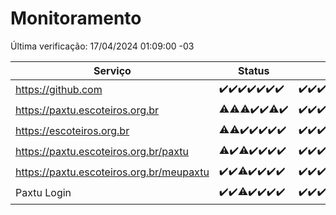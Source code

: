# Monitoramento

Última verificação: 17/04/2024 01:09:00 -03

|Serviço|Status|Últimas 24h|
|---|---|---|
|https://github.com|<span title="2024-04-10: OK=24">✔️</span><span title="2024-04-11: OK=24">✔️</span><span title="2024-04-12: OK=24">✔️</span><span title="2024-04-13: OK=24">✔️</span><span title="2024-04-14: OK=10">✔️</span><span title="2024-04-15: OK=21">✔️</span><span title="2024-04-16: OK=5">✔️</span>|<span title="16/04/2024 02:07:00 -03 : 200">✔️</span><span title="16/04/2024 03:08:00 -03 : 200">✔️</span><span title="16/04/2024 04:07:00 -03 : 200">✔️</span><span title="16/04/2024 05:08:00 -03 : 200">✔️</span><span title="16/04/2024 06:07:00 -03 : 200">✔️</span><span title="16/04/2024 07:07:00 -03 : 200">✔️</span><span title="16/04/2024 08:04:00 -03 : 200">✔️</span><span title="16/04/2024 09:11:00 -03 : 200">✔️</span><span title="16/04/2024 10:06:00 -03 : 200">✔️</span><span title="16/04/2024 11:07:00 -03 : 200">✔️</span><span title="16/04/2024 12:06:00 -03 : 200">✔️</span><span title="16/04/2024 13:08:00 -03 : 200">✔️</span><span title="16/04/2024 14:05:00 -03 : 200">✔️</span><span title="16/04/2024 15:08:00 -03 : 200">✔️</span><span title="16/04/2024 16:02:00 -03 : 200">✔️</span><span title="16/04/2024 17:06:00 -03 : 200">✔️</span><span title="16/04/2024 18:06:00 -03 : 200">✔️</span><span title="16/04/2024 19:05:00 -03 : 200">✔️</span><span title="16/04/2024 20:07:00 -03 : 200">✔️</span><span title="16/04/2024 21:30:00 -03 : 200">✔️</span><span title="16/04/2024 22:40:00 -03 : 200">✔️</span><span title="16/04/2024 23:16:00 -03 : 200">✔️</span><span title="17/04/2024 00:07:00 -03 : 200">✔️</span><span title="17/04/2024 01:09:00 -03 : 200">✔️</span>|
|https://paxtu.escoteiros.org.br|<span title="2024-04-10: OK=23, Falhas=1">⚠️</span><span title="2024-04-11: OK=23, Falhas=1">⚠️</span><span title="2024-04-12: OK=23, Falhas=1">⚠️</span><span title="2024-04-13: OK=24">✔️</span><span title="2024-04-14: OK=10">✔️</span><span title="2024-04-15: OK=20, Falhas=1">⚠️</span><span title="2024-04-16: OK=5">✔️</span>|<span title="16/04/2024 02:07:00 -03 : 200">✔️</span><span title="16/04/2024 03:08:00 -03 : 200">✔️</span><span title="16/04/2024 04:07:00 -03 : 200">✔️</span><span title="16/04/2024 05:08:00 -03 : 200">✔️</span><span title="16/04/2024 06:07:00 -03 : 200">✔️</span><span title="16/04/2024 07:07:00 -03 : 200">✔️</span><span title="16/04/2024 08:04:00 -03 : 200">✔️</span><span title="16/04/2024 09:11:00 -03 : 200">✔️</span><span title="16/04/2024 10:06:00 -03 : 200">✔️</span><span title="16/04/2024 11:07:00 -03 : 502">❌</span><span title="16/04/2024 12:06:00 -03 : 200">✔️</span><span title="16/04/2024 13:08:00 -03 : 200">✔️</span><span title="16/04/2024 14:05:00 -03 : 200">✔️</span><span title="16/04/2024 15:08:00 -03 : 200">✔️</span><span title="16/04/2024 16:02:00 -03 : 200">✔️</span><span title="16/04/2024 17:06:00 -03 : 200">✔️</span><span title="16/04/2024 18:06:00 -03 : 200">✔️</span><span title="16/04/2024 19:05:00 -03 : 200">✔️</span><span title="16/04/2024 20:07:00 -03 : 200">✔️</span><span title="16/04/2024 21:30:00 -03 : 200">✔️</span><span title="16/04/2024 22:40:00 -03 : 200">✔️</span><span title="16/04/2024 23:16:00 -03 : 0">❌</span><span title="17/04/2024 00:07:00 -03 : 200">✔️</span><span title="17/04/2024 01:09:00 -03 : 200">✔️</span>|
|https://escoteiros.org.br|<span title="2024-04-10: OK=23, Falhas=1">⚠️</span><span title="2024-04-11: OK=23, Falhas=1">⚠️</span><span title="2024-04-12: OK=24">✔️</span><span title="2024-04-13: OK=24">✔️</span><span title="2024-04-14: OK=10">✔️</span><span title="2024-04-15: OK=21">✔️</span><span title="2024-04-16: OK=5">✔️</span>|<span title="16/04/2024 02:07:00 -03 : 200">✔️</span><span title="16/04/2024 03:08:00 -03 : 200">✔️</span><span title="16/04/2024 04:07:00 -03 : 200">✔️</span><span title="16/04/2024 05:08:00 -03 : 200">✔️</span><span title="16/04/2024 06:07:00 -03 : 200">✔️</span><span title="16/04/2024 07:07:00 -03 : 200">✔️</span><span title="16/04/2024 08:04:00 -03 : 200">✔️</span><span title="16/04/2024 09:11:00 -03 : 200">✔️</span><span title="16/04/2024 10:06:00 -03 : 200">✔️</span><span title="16/04/2024 11:07:00 -03 : 200">✔️</span><span title="16/04/2024 12:06:00 -03 : 200">✔️</span><span title="16/04/2024 13:08:00 -03 : 200">✔️</span><span title="16/04/2024 14:05:00 -03 : 200">✔️</span><span title="16/04/2024 15:08:00 -03 : 200">✔️</span><span title="16/04/2024 16:02:00 -03 : 200">✔️</span><span title="16/04/2024 17:06:00 -03 : 200">✔️</span><span title="16/04/2024 18:06:00 -03 : 200">✔️</span><span title="16/04/2024 19:05:00 -03 : 200">✔️</span><span title="16/04/2024 20:07:00 -03 : 200">✔️</span><span title="16/04/2024 21:30:00 -03 : 200">✔️</span><span title="16/04/2024 22:40:00 -03 : 200">✔️</span><span title="16/04/2024 23:16:00 -03 : 200">✔️</span><span title="17/04/2024 00:07:00 -03 : 200">✔️</span><span title="17/04/2024 01:09:00 -03 : 200">✔️</span>|
|https://paxtu.escoteiros.org.br/paxtu|<span title="2024-04-10: OK=23, Falhas=1">⚠️</span><span title="2024-04-11: OK=24">✔️</span><span title="2024-04-12: OK=23, Falhas=1">⚠️</span><span title="2024-04-13: OK=24">✔️</span><span title="2024-04-14: OK=10">✔️</span><span title="2024-04-15: OK=21">✔️</span><span title="2024-04-16: OK=5">✔️</span>|<span title="16/04/2024 02:07:00 -03 : 200">✔️</span><span title="16/04/2024 03:08:00 -03 : 200">✔️</span><span title="16/04/2024 04:07:00 -03 : 200">✔️</span><span title="16/04/2024 05:08:00 -03 : 200">✔️</span><span title="16/04/2024 06:07:00 -03 : 200">✔️</span><span title="16/04/2024 07:07:00 -03 : 200">✔️</span><span title="16/04/2024 08:04:00 -03 : 200">✔️</span><span title="16/04/2024 09:11:00 -03 : 200">✔️</span><span title="16/04/2024 10:06:00 -03 : 200">✔️</span><span title="16/04/2024 11:07:00 -03 : 502">❌</span><span title="16/04/2024 12:06:00 -03 : 200">✔️</span><span title="16/04/2024 13:08:00 -03 : 200">✔️</span><span title="16/04/2024 14:05:00 -03 : 200">✔️</span><span title="16/04/2024 15:08:00 -03 : 200">✔️</span><span title="16/04/2024 16:02:00 -03 : 200">✔️</span><span title="16/04/2024 17:06:00 -03 : 200">✔️</span><span title="16/04/2024 18:06:00 -03 : 200">✔️</span><span title="16/04/2024 19:05:00 -03 : 200">✔️</span><span title="16/04/2024 20:07:00 -03 : 200">✔️</span><span title="16/04/2024 21:30:00 -03 : 200">✔️</span><span title="16/04/2024 22:40:00 -03 : 200">✔️</span><span title="16/04/2024 23:16:00 -03 : 200">✔️</span><span title="17/04/2024 00:07:00 -03 : 200">✔️</span><span title="17/04/2024 01:09:00 -03 : 200">✔️</span>|
|https://paxtu.escoteiros.org.br/meupaxtu|<span title="2024-04-10: OK=24">✔️</span><span title="2024-04-11: OK=24">✔️</span><span title="2024-04-12: OK=23, Falhas=1">⚠️</span><span title="2024-04-13: OK=24">✔️</span><span title="2024-04-14: OK=10">✔️</span><span title="2024-04-15: OK=21">✔️</span><span title="2024-04-16: OK=5">✔️</span>|<span title="16/04/2024 02:07:00 -03 : 200">✔️</span><span title="16/04/2024 03:08:00 -03 : 200">✔️</span><span title="16/04/2024 04:07:00 -03 : 200">✔️</span><span title="16/04/2024 05:08:00 -03 : 200">✔️</span><span title="16/04/2024 06:07:00 -03 : 200">✔️</span><span title="16/04/2024 07:07:00 -03 : 200">✔️</span><span title="16/04/2024 08:04:00 -03 : 200">✔️</span><span title="16/04/2024 09:11:00 -03 : 200">✔️</span><span title="16/04/2024 10:06:00 -03 : 200">✔️</span><span title="16/04/2024 11:07:00 -03 : 502">❌</span><span title="16/04/2024 12:06:00 -03 : 200">✔️</span><span title="16/04/2024 13:08:00 -03 : 200">✔️</span><span title="16/04/2024 14:05:00 -03 : 200">✔️</span><span title="16/04/2024 15:08:00 -03 : 200">✔️</span><span title="16/04/2024 16:02:00 -03 : 200">✔️</span><span title="16/04/2024 17:06:00 -03 : 200">✔️</span><span title="16/04/2024 18:06:00 -03 : 200">✔️</span><span title="16/04/2024 19:05:00 -03 : 200">✔️</span><span title="16/04/2024 20:07:00 -03 : 200">✔️</span><span title="16/04/2024 21:30:00 -03 : 200">✔️</span><span title="16/04/2024 22:40:00 -03 : 200">✔️</span><span title="16/04/2024 23:16:00 -03 : 200">✔️</span><span title="17/04/2024 00:07:00 -03 : 200">✔️</span><span title="17/04/2024 01:09:00 -03 : 200">✔️</span>|
|Paxtu Login|<span title="2024-04-10: OK=24">✔️</span><span title="2024-04-11: OK=24">✔️</span><span title="2024-04-12: OK=23, Falhas=1">⚠️</span><span title="2024-04-13: OK=24">✔️</span><span title="2024-04-14: OK=10">✔️</span><span title="2024-04-15: OK=21">✔️</span><span title="2024-04-16: OK=5">✔️</span>|<span title="16/04/2024 02:07:00 -03 : 200">✔️</span><span title="16/04/2024 03:08:00 -03 : 200">✔️</span><span title="16/04/2024 04:07:00 -03 : 200">✔️</span><span title="16/04/2024 05:08:00 -03 : 200">✔️</span><span title="16/04/2024 06:07:00 -03 : 200">✔️</span><span title="16/04/2024 07:07:00 -03 : 200">✔️</span><span title="16/04/2024 08:04:00 -03 : 200">✔️</span><span title="16/04/2024 09:11:00 -03 : 200">✔️</span><span title="16/04/2024 10:06:00 -03 : 200">✔️</span><span title="16/04/2024 11:07:00 -03 : 502">❌</span><span title="16/04/2024 12:06:00 -03 : 200">✔️</span><span title="16/04/2024 13:08:00 -03 : 200">✔️</span><span title="16/04/2024 14:05:00 -03 : 200">✔️</span><span title="16/04/2024 15:08:00 -03 : 200">✔️</span><span title="16/04/2024 16:02:00 -03 : 200">✔️</span><span title="16/04/2024 17:06:00 -03 : 200">✔️</span><span title="16/04/2024 18:06:00 -03 : 200">✔️</span><span title="16/04/2024 19:05:00 -03 : 200">✔️</span><span title="16/04/2024 20:07:00 -03 : 200">✔️</span><span title="16/04/2024 21:30:00 -03 : 200">✔️</span><span title="16/04/2024 22:40:00 -03 : 200">✔️</span><span title="16/04/2024 23:16:00 -03 : 200">✔️</span><span title="17/04/2024 00:07:00 -03 : 200">✔️</span><span title="17/04/2024 01:09:00 -03 : 200">✔️</span>|
